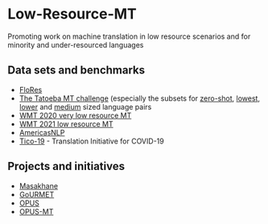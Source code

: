 # Low-Resource-MT

Promoting work on machine translation in low resource scenarios and for minority and under-resourced languages

## Data sets and benchmarks

* [FloRes](https://github.com/facebookresearch/flores/)
* [The Tatoeba MT challenge](https://github.com/Helsinki-NLP/Tatoeba-Challenge) (especially the subsets for [zero-shot](results/tatoeba-results-all-subset-zero.md), [lowest](results/tatoeba-results-all-subset-lowest.md), [lower](results/tatoeba-results-all-subset-lower.md) and [medium](results/tatoeba-results-all-subset-medium.md) sized language pairs
* [WMT 2020 very low resource MT](http://www.statmt.org/wmt20/unsup_and_very_low_res/)
* [WMT 2021 low resource MT](http://www.statmt.org/wmt21/)
* [AmericasNLP](http://turing.iimas.unam.mx/americasnlp/)
* [Tico-19](https://tico-19.github.io/) - Translation Initiative for COVID-19

## Projects and initiatives

* [Masakhane](https://www.masakhane.io/)
* [GoURMET](https://gourmet-project.eu/)
* [OPUS](https://opus.nlpl.eu/)
* [OPUS-MT](https://github.com/Helsinki-NLP/OPUS-MT)
